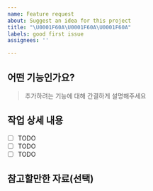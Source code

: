 ```yaml
---
name: Feature request
about: Suggest an idea for this project
title: "\U0001F60A\U0001F60A\U0001F60A"
labels: good first issue
assignees: ''

---
```


## 어떤 기능인가요?

> 추가하려는 기능에 대해 간결하게 설명해주세요

## 작업 상세 내용

- [ ] TODO
- [ ] TODO
- [ ] TODO

## 참고할만한 자료(선택)
